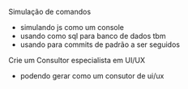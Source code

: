 
Simulação de comandos 
- simulando js como um console 
- usando como sql para banco de dados tbm 
- usando para commits de padrão a ser seguidos 

Crie um Consultor especialista em UI/UX 
- podendo gerar como um consutor de ui/ux 


